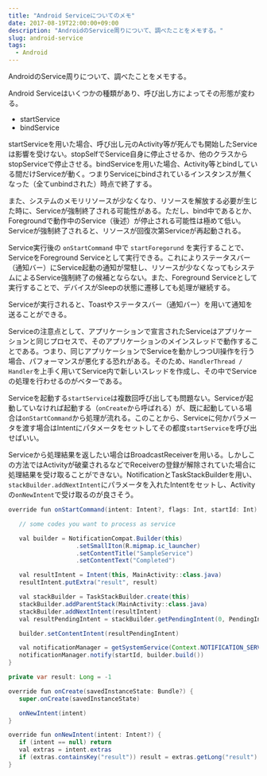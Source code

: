 ```yaml
---
title: "Android Serviceについてのメモ"
date: 2017-08-19T22:00:00+09:00
description: "AndroidのService周りについて、調べたことをメモする。"
slug: android-service
tags:
  - Android
---
```


AndroidのService周りについて、調べたことをメモする。

Android Serviceはいくつかの種類があり、呼び出し方によってその形態が変わる。

- startService
- bindService

startServiceを用いた場合、呼び出し元のActivity等が死んでも開始したServiceは影響を受けない。stopSelfでService自身に停止させるか、他のクラスからstopServiceで停止させる。bindServiceを用いた場合、Activity等とbindしている間だけServiceが動く。つまりServiceにbindされているインスタンスが無くなった（全てunbindされた）時点で終了する。

また、システムのメモリリソースが少なくなり、リソースを解放する必要が生じた時に、Serviceが強制終了される可能性がある。ただし、bind中であるとか、Foregroundで動作中のService（後述）が停止される可能性は極めて低い。Serviceが強制終了されると、リソースが回復次第Serviceが再起動される。

Service実行後の `onStartCommand` 中で `startForegorund` を実行することで、ServiceをForeground Serviceとして実行できる。これによりステータスバー（通知バー）にService起動の通知が常駐し、リソースが少なくなってもシステムによるService強制終了の候補とならない。また、Foreground Serviceとして実行することで、デバイスがSleepの状態に遷移しても処理が継続する。

Serviceが実行されると、Toastやステータスバー（通知バー）を用いて通知を送ることができる。

Serviceの注意点として、アプリケーションで宣言されたServiceはアプリケーションと同じプロセスで、そのアプリケーションのメインスレッドで動作することである。つまり、同じアプリケーションでServiceを動かしつつUI操作を行う場合、パフォーマンスが悪化する恐れがある。そのため、`HandlerThread / Handler`を上手く用いてService内で新しいスレッドを作成し、その中でServiceの処理を行わせるのがベターである。

Serviceを起動する`startService`は複数回呼び出しても問題ない。Serviceが起動していなければ起動する（`onCreate`から呼ばれる）が、既に起動している場合は`onStartCommand`から処理が流れる。このことから、Serviceに何かパラメータを渡す場合はIntentにパタメータをセットしてその都度`startService`を呼び出せばいい。

Serviceから処理結果を返したい場合はBroadcastReceiverを用いる。しかしこの方法ではActivityが破棄されるなどでReceiverの登録が解除されていた場合に処理結果を受け取ることができない。NotificationとTaskStackBuilderを用い、`stackBuilder.addNextIntent`にパラメータを入れたIntentをセットし、Activityの`onNewIntent`で受け取るのが良さそう。

```java
override fun onStartCommand(intent: Intent?, flags: Int, startId: Int): Int {

   // some codes you want to process as service

   val builder = NotificationCompat.Builder(this)
                   .setSmallIton(R.mipmap.ic_launcher)
                   .setContentTitle("SampleService")
                   .setContentText("Completed")

   val resultIntent = Intent(this, MainActivity::class.java)
   resultIntent.putExtra("result", result)

   val stackBuilder = TaskStackBuilder.create(this)
   stackBuilder.addParentStack(MainActivity::class.java)
   stackBuilder.addNextIntent(resultIntent)
   val resultPendingIntent = stackBuilder.getPendingIntent(0, PendingIntent.FLAG_UPDATE_CURRENT)

   builder.setContentIntent(resultPendingIntent)

   val notificationManager = getSystemService(Context.NOTIFICATION_SERVICE) as NotificationManager
   notificationManager.notify(startId, builder.build())
}

private var result: Long = -1

override fun onCreate(savedInstanceState: Bundle?) {
   super.onCreate(savedInstanceState)

   onNewIntent(intent)
}

override fun onNewIntent(intent: Intent?) {
   if (intent == null) return
   val extras = intent.extras
   if (extras.containsKey("result")) result = extras.getLong("result")
}
```

